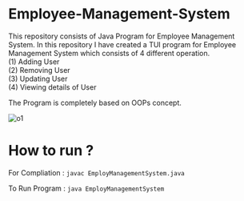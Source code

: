 # Employee-Management-System
This repository consists of Java Program for Employee Management System. In this repository I have created a TUI program for Employee Management System which consists of 4 different operation.<br>
(1) Adding User<br>  (2) Removing User<br> (3) Updating User<br>  (4) Viewing details of User

The Program is completely based on OOPs concept.

![o1](https://github.com/CoderPartha012/Employee-Management-System/assets/104616945/f17d9988-ebdb-43db-8663-e1935ebe95e7)

# How to run ?
For Compliation : <code>javac EmployManagementSystem.java</code>

To Run Program  : <code>java EmployManagementSystem</code>

